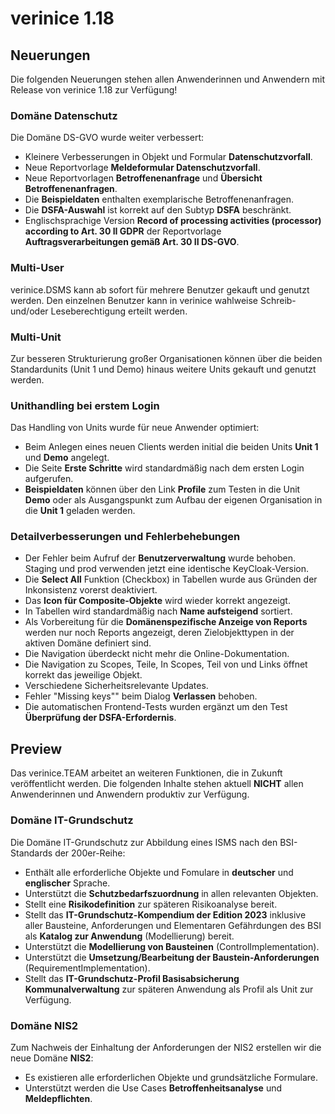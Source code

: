 # verinice 1.18

## Neuerungen

Die folgenden Neuerungen stehen allen Anwenderinnen und Anwendern mit Release von verinice 1.18 zur Verfügung!

### Domäne Datenschutz

Die Domäne DS-GVO wurde weiter verbessert:

* Kleinere Verbesserungen in Objekt und Formular **Datenschutzvorfall**.
* Neue Reportvorlage **Meldeformular Datenschutzvorfall**.
* Neue Reportvorlagen **Betroffenenanfrage** und **Übersicht Betroffenenanfragen**.
* Die **Beispieldaten** enthalten exemplarische Betroffenenanfragen.
* Die **DSFA-Auswahl** ist korrekt auf den Subtyp **DSFA** beschränkt.
* Englischsprachige Version **Record of processing activities (processor) according to Art. 30 II GDPR** der Reportvorlage **Auftragsverarbeitungen gemäß Art. 30 II DS-GVO**.

### Multi-User

verinice.DSMS kann ab sofort für mehrere Benutzer gekauft und genutzt werden. Den einzelnen Benutzer kann in verinice wahlweise Schreib- und/oder Leseberechtigung erteilt werden.

### Multi-Unit

Zur besseren Strukturierung großer Organisationen können über die beiden Standardunits (Unit 1 und Demo) hinaus weitere Units gekauft und genutzt werden.

### Unithandling bei erstem Login

Das Handling von Units wurde für neue Anwender optimiert:

* Beim Anlegen eines neuen Clients werden initial die beiden Units **Unit 1** und **Demo** angelegt.
* Die Seite **Erste Schritte** wird standardmäßig nach dem ersten Login aufgerufen.
* **Beispieldaten** können über den Link **Profile** zum Testen in die Unit **Demo** oder als Ausgangspunkt zum Aufbau der eigenen Organisation in die **Unit 1** geladen werden.

### Detailverbesserungen und Fehlerbehebungen

* Der Fehler beim Aufruf der **Benutzerverwaltung** wurde behoben. Staging und prod verwenden jetzt eine identische KeyCloak-Version.
* Die **Select All** Funktion (Checkbox) in Tabellen wurde aus Gründen der Inkonsistenz vorerst deaktiviert.
* Das **Icon für Composite-Objekte** wird wieder korrekt angezeigt.
* In Tabellen wird standardmäßig nach **Name aufsteigend** sortiert.
* Als Vorbereitung für die **Domänenspezifische Anzeige von Reports** werden nur noch Reports angezeigt, deren Zielobjekttypen in der aktiven Domäne definiert sind.
* Die Navigation überdeckt nicht mehr die Online-Dokumentation.
* Die Navigation zu Scopes, Teile, In Scopes, Teil von und Links öffnet korrekt das jeweilige Objekt.
* Verschiedene Sicherheitsrelevante Updates.
* Fehler "Missing keys"" beim  Dialog **Verlassen** behoben.
* Die automatischen Frontend-Tests wurden ergänzt um den Test **Überprüfung der  DSFA-Erfordernis**.

## Preview

Das verinice.TEAM arbeitet an weiteren Funktionen, die in Zukunft veröffentlicht werden.
Die folgenden Inhalte stehen aktuell **NICHT** allen Anwenderinnen und Anwendern produktiv zur Verfügung.


### Domäne IT-Grundschutz

Die Domäne IT-Grundschutz zur Abbildung eines ISMS nach den BSI-Standards der 200er-Reihe:

* Enthält alle erforderliche Objekte und Fomulare in **deutscher** und **englischer** Sprache.
* Unterstützt die **Schutzbedarfszuordnung** in allen relevanten Objekten.
* Stellt eine **Risikodefinition** zur späteren Risikoanalyse bereit.
* Stellt das **IT-Grundschutz-Kompendium der Edition 2023** inklusive aller Bausteine, Anforderungen und Elementaren Gefährdungen des BSI als **Katalog zur Anwendung** (Modellierung) bereit.
* Unterstützt die **Modellierung von Bausteinen** (ControlImplementation).
* Unterstützt die **Umsetzung/Bearbeitung der Baustein-Anforderungen** (RequirementImplementation).
* Stellt das **IT-Grundschutz-Profil Basisabsicherung Kommunalverwaltung** zur späteren Anwendung als Profil als Unit zur Verfügung.

### Domäne NIS2

Zum Nachweis der Einhaltung der Anforderungen der NIS2 erstellen wir die neue Domäne **NIS2**:

* Es existieren alle erforderlichen Objekte und grundsätzliche Formulare.
* Unterstützt werden die Use Cases **Betroffenheitsanalyse** und **Meldepflichten**.
